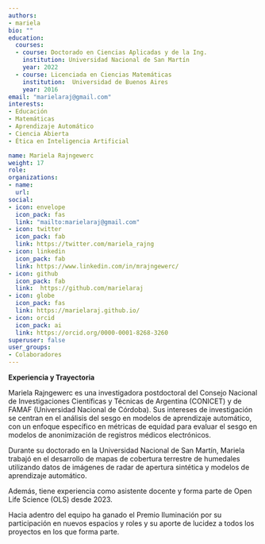 ```yaml
---
authors:
- mariela
bio: ""
education:
  courses:
  - course: Doctorado en Ciencias Aplicadas y de la Ing.
    institution: Universidad Nacional de San Martín
    year: 2022
  - course: Licenciada en Ciencias Matemáticas
    institution:  Universidad de Buenos Aires
    year: 2016
email: "marielaraj@gmail.com"
interests:
- Educación
- Matemáticas
- Aprendizaje Automático
- Ciencia Abierta
- Ética en Inteligencia Artificial

name: Mariela Rajngewerc
weight: 17
role:
organizations:
- name: 
  url: 
social:
- icon: envelope
  icon_pack: fas
  link: "mailto:marielaraj@gmail.com"
- icon: twitter
  icon_pack: fab
  link: https://twitter.com/mariela_rajng
- icon: linkedin
  icon_pack: fab
  link: https://www.linkedin.com/in/mrajngewerc/
- icon: github
  icon_pack: fab
  link:  https://github.com/marielaraj
- icon: globe
  icon_pack: fas
  link: https://marielaraj.github.io/
- icon: orcid
  icon_pack: ai
  link: https://orcid.org/0000-0001-8268-3260
superuser: false
user_groups:
- Colaboradores
---
```


**Experiencia y Trayectoria**

Mariela Rajngewerc es una investigadora postdoctoral del Consejo Nacional de Investigaciones Científicas y Técnicas de Argentina (CONICET) y de FAMAF (Universidad Nacional de Córdoba). 
Sus intereses de investigación se centran en el análisis del sesgo en modelos de aprendizaje automático, con un enfoque específico en métricas de equidad para evaluar el sesgo en modelos de anonimización de registros médicos electrónicos.

Durante su doctorado en la Universidad Nacional de San Martín, Mariela trabajó en el desarrollo de mapas de cobertura terrestre de humedales utilizando datos de imágenes de radar de apertura sintética y modelos de aprendizaje automático. 

Además, tiene experiencia como asistente docente y forma parte de Open Life Science (OLS) desde 2023.

Hacia adentro del equipo ha ganado el Premio Iluminación por su participación en nuevos espacios y roles y su aporte de lucidez a todos los proyectos en los que forma parte.

